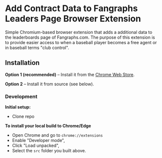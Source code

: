 # Add Contract Data to Fangraphs Leaders Page Browser Extension

Simple Chromium-based browser extension that adds a additional data to the leaderboards page of Fangraphs.com. The purpose of this extension is to provide easier access to when a baseball player becomes a free agent or in baseball terms "club control".

## Installation

**Option 1 (recommended)** – Install it from the [Chrome Web Store](https://chromewebstore.google.com/detail/add-contract-data-to-fang/inacpeifhpojalcflhpomamailbofhob).

**Option 2** – Install it from source (see below).

### Development

**Initial setup:**

- Clone repo

**To install your local build to Chrome/Edge**

- Open Chrome and go to `chrome://extensions`
- Enable "Developer mode",
- Click "Load unpacked",
- Select the `src` folder you built above.


